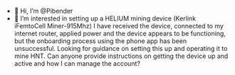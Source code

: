 - 👋 Hi, I’m @Pibender
- 👀 I’m interested in setting up a HELIUM mining device (Kerlink iFemtoCell Miner-915Mhz)
I have received the device, connected to my internet router, applied power and the device
appears to be functioning, but the onboarding process using the phone app has been unsuccessful.
Looking for guidance on setting this up and operating it to mine HNT. Can anyone provide instructions 
on getting the device up and active and how I can manage the account?
